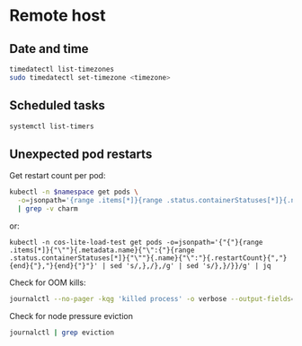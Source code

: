 # Remote host

## Date and time

```bash
timedatectl list-timezones
sudo timedatectl set-timezone <timezone>
```

## Scheduled tasks

```bash
systemctl list-timers

```

## Unexpected pod restarts
Get restart count per pod:
```bash
kubectl -n $namespace get pods \
  -o=jsonpath='{range .items[*]}{range .status.containerStatuses[*]}{.name}{" "}{.restartCount}{"\n"}{end}{end}' \
  | grep -v charm
```
or:
```commandline
kubectl -n cos-lite-load-test get pods -o=jsonpath='{"{"}{range .items[*]}{"\""}{.metadata.name}{"\":{"}{range .status.containerStatuses[*]}{"\""}{.name}{"\":"}{.restartCount}{","}{end}{"},"}{end}{"}"}' | sed 's/,},/},/g' | sed 's/},}/}}/g' | jq
```

Check for OOM kills:
```bash
journalctl --no-pager -kqg 'killed process' -o verbose --output-fields=MESSAGE
```

Check for node pressure eviction
```bash
journalctl | grep eviction
```
